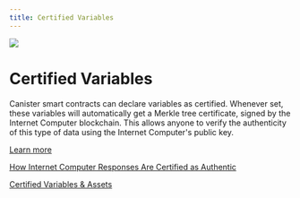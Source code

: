 ```yaml
---
title: Certified Variables
---
```


![](/img/how-it-works/response-certification.600x300.jpg)

# Certified Variables

Canister smart contracts can declare variables as certified.  Whenever set, these variables will automatically get a Merkle tree certificate, signed by the Internet Computer blockchain. This allows anyone to verify the authenticity of this type of data using the Internet Computer's public key.

[Learn more](/how-it-works/response-certification/)

[How Internet Computer Responses Are Certified as Authentic](https://medium.com/dfinity/how-internet-computer-responses-are-certified-as-authentic-2ff1bb1ea659?)

[Certified Variables & Assets](https://assets.ctfassets.net/ywqk17d3hsnp/7AaD21HKM8kV3GguC8qWB4/5023bc305edb6fa3bd4aa593e72335c2/2021-06-10_Certified_variables_and_assets__1_.pdf)

